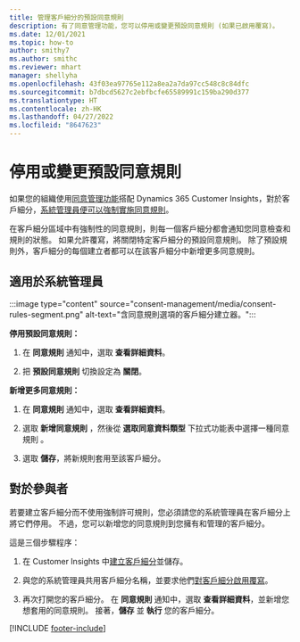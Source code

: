 ```yaml
---
title: 管理客戶細分的預設同意規則
description: 有了同意管理功能，您可以停用或變更預設同意規則 (如果已啟用覆寫)。
ms.date: 12/01/2021
ms.topic: how-to
author: smithy7
ms.author: smithc
ms.reviewer: mhart
manager: shellyha
ms.openlocfilehash: 43f03ea97765e112a8ea2a7da97cc548c8c84dfc
ms.sourcegitcommit: b7dbcd5627c2ebfbcfe65589991c159ba290d377
ms.translationtype: HT
ms.contentlocale: zh-HK
ms.lasthandoff: 04/27/2022
ms.locfileid: "8647623"
---
```

# <a name="disable-or-change-default-consent-rules"></a>停用或變更預設同意規則

如果您的組織使用[同意管理功能](consent-management/overview.md)搭配 Dynamics 365 Customer Insights，對於客戶細分，[系統管理員便可以強制實施同意規則](activate-consent.md)。 

在客戶細分區域中有強制性的同意規則，則每一個客戶細分都會通知您同意檢查和規則的狀態。 如果允許覆寫，將關閉特定客戶細分的預設同意規則。 除了預設規則外，客戶細分的每個建立者都可以在該客戶細分中新增更多同意規則。 

## <a name="for-administrators"></a>適用於系統管理員

:::image type="content" source="consent-management/media/consent-rules-segment.png" alt-text="含同意規則選項的客戶細分建立器。":::

**停用預設同意規則：**

1. 在 **同意規則** 通知中，選取 **查看詳細資料**。 

1. 把 **預設同意規則** 切換設定為 **關閉**。

**新增更多同意規則：**

1. 在 **同意規則** 通知中，選取 **查看詳細資料**。 

1. 選取 **新增同意規則** ，然後從 **選取同意資料類型** 下拉式功能表中選擇一種同意規則 。

1. 選取 **儲存**，將新規則套用至該客戶細分。

## <a name="for-contributors"></a>對於參與者

若要建立客戶細分而不使用強制許可規則，您必須請您的系統管理員在客戶細分上將它們停用。 不過，您可以新增您的同意規則到您擁有和管理的客戶細分。

這是三個步驟程序： 
1. 在 Customer Insights 中[建立客戶細分](segments.md)並儲存。 

1. 與您的系統管理員共用客戶細分名稱，並要求他們[對客戶細分啟用覆寫](activate-consent.md)。 

1. 再次打開您的客戶細分。 在 **同意規則** 通知中，選取 **查看詳細資料**，並新增您想套用的同意規則。 接著，**儲存** 並 **執行** 您的客戶細分。



[!INCLUDE [footer-include](includes/footer-banner.md)] 
